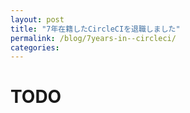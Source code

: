 ```yaml
---
layout: post
title: "7年在籍したCircleCIを退職しました"
permalink: /blog/7years-in--circleci/
categories:
---
```


# TODO

